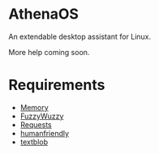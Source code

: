 # AthenaOS
An extendable desktop assistant for Linux.

More help coming soon.

# Requirements
* [Memory](https://github.com/codedthoughts/Memory)
* [FuzzyWuzzy](https://pypi.org/project/fuzzywuzzy/)
* [Requests](https://pypi.org/project/requests/)
* [humanfriendly](https://pypi.org/project/humanfriendly/)
* [textblob](https://pypi.org/project/textblob/)
